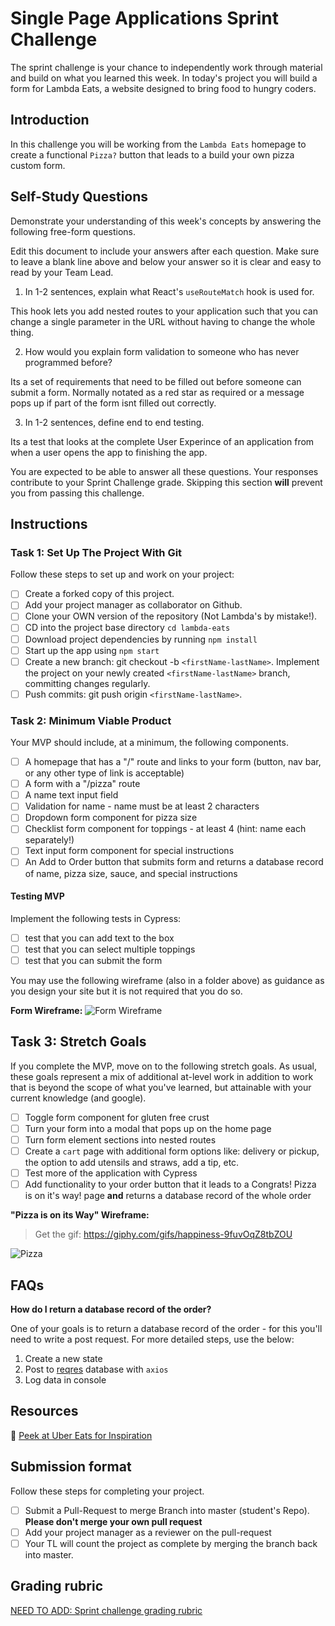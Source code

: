 # Single Page Applications Sprint Challenge

The sprint challenge is your chance to independently work through material and build on what you learned this week. In today's project you will build a form for Lambda Eats, a website designed to bring food to hungry coders.

## Introduction

In this challenge you will be working from the `Lambda Eats` homepage to create a functional `Pizza?` button that leads to a build your own pizza custom form.

## **Self-Study Questions**

Demonstrate your understanding of this week's concepts by answering the following free-form questions.

Edit this document to include your answers after each question. Make sure to leave a blank line above and below your answer so it is clear and easy to read by your Team Lead.

1. In 1-2 sentences, explain what React's `useRouteMatch` hook is used for.

This hook lets you add nested routes to your application such that you can change a single parameter in the URL without having to change the whole thing.

2. How would you explain form validation to someone who has never programmed before?

Its a set of requirements that need to be filled out before someone can submit a form. Normally notated as a red star as required or a message pops up if part of the form isnt filled out correctly.

3. In 1-2 sentences, define end to end testing.

Its a test that looks at the complete User Experince of an application from when a user opens the app to finishing the app.

You are expected to be able to answer all these questions. Your responses contribute to your Sprint Challenge grade. Skipping this section **will** prevent you from passing this challenge.

## Instructions

### Task 1: Set Up The Project With Git

Follow these steps to set up and work on your project:

-   [ ] Create a forked copy of this project.
-   [ ] Add your project manager as collaborator on Github.
-   [ ] Clone your OWN version of the repository (Not Lambda's by mistake!).
-   [ ] CD into the project base directory `cd lambda-eats`
-   [ ] Download project dependencies by running `npm install`
-   [ ] Start up the app using `npm start`
-   [ ] Create a new branch: git checkout -b `<firstName-lastName>`. Implement the project on your newly created `<firstName-lastName>` branch, committing changes regularly.
-   [ ] Push commits: git push origin `<firstName-lastName>`.

### Task 2: Minimum Viable Product

Your MVP should include, at a minimum, the following components.

-   [ ] A homepage that has a "/" route and links to your form (button, nav bar, or any other type of link is acceptable)
-   [ ] A form with a "/pizza" route
-   [ ] A name text input field
-   [ ] Validation for name - name must be at least 2 characters
-   [ ] Dropdown form component for pizza size
-   [ ] Checklist form component for toppings - at least 4 (hint: name each separately!)
-   [ ] Text input form component for special instructions
-   [ ] An Add to Order button that submits form and returns a database record of name, pizza size, sauce, and special instructions

#### Testing MVP

Implement the following tests in Cypress:

-   [ ] test that you can add text to the box
-   [ ] test that you can select multiple toppings
-   [ ] test that you can submit the form

You may use the following wireframe (also in a folder above) as guidance as you design your site but it is not required that you do so.

**Form Wireframe:**
![Form Wireframe](https://i.imgur.com/ii7wc0u.png)

## Task 3: Stretch Goals

If you complete the MVP, move on to the following stretch goals. As usual, these goals represent a mix of additional at-level work in addition to work that is beyond the scope of what you've learned, but attainable with your current knowledge (and google).

-   [ ] Toggle form component for gluten free crust
-   [ ] Turn your form into a modal that pops up on the home page
-   [ ] Turn form element sections into nested routes
-   [ ] Create a `cart` page with additional form options like: delivery or pickup, the option to add utensils and straws, add a tip, etc.
-   [ ] Test more of the application with Cypress
-   [ ] Add functionality to your order button that it leads to a Congrats! Pizza is on it's way! page **and** returns a database record of the whole order

**"Pizza is on its Way" Wireframe:**

> Get the gif: https://giphy.com/gifs/happiness-9fuvOqZ8tbZOU

![Pizza](https://i.imgur.com/AkId0mo.gif)

## FAQs

**How do I return a database record of the order?**

One of your goals is to return a database record of the order - for this you'll need to write a post request. For more detailed steps, use the below:

1. Create a new state
2. Post to [reqres](https://reqres.in/) database with `axios`
3. Log data in console

## Resources

👀 [Peek at Uber Eats for Inspiration](https://ubereats.com/)

## Submission format

Follow these steps for completing your project.

-   [ ] Submit a Pull-Request to merge <firstName-lastName> Branch into master (student's Repo). **Please don't merge your own pull request**
-   [ ] Add your project manager as a reviewer on the pull-request
-   [ ] Your TL will count the project as complete by merging the branch back into master.

## Grading rubric

[NEED TO ADD: Sprint challenge grading rubric](https://www.notion.so/e7b32e56ebad4f57b3521efb886f4508)
